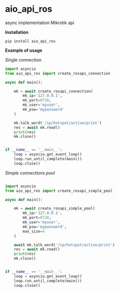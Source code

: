 # aio_api_ros
async implementation Mikrotik api

**Installation**

```
pip install aio_api_ros
```

**Example of usage**

*Single connection*
```python
import asyncio
from aio_api_ros import create_rosapi_connection

async def main():

    mk = await create_rosapi_connection(
        mk_ip='127.0.0.1',
        mk_port=8728,
        mk_user='myuser',
        mk_psw='mypassword'
    )

    mk.talk_word('/ip/hotspot/active/print')
    res = await mk.read()
    print(res)
    mk.close()


if __name__ == '__main__':
    loop = asyncio.get_event_loop()
    loop.run_until_complete(main())
    loop.close()

```
*Simple connections pool*
```python

import asyncio
from aio_api_ros import create_rosapi_simple_pool

async def main():

    mk = await create_rosapi_simple_pool(
        mk_ip='127.0.0.1',
        mk_port=8728,
        mk_user='myuser',
        mk_psw='mypassword',
        max_size=4
    )

    await mk.talk_word('/ip/hotspot/active/print')
    res = await mk.read()
    print(res)
    mk.close()


if __name__ == '__main__':
    loop = asyncio.get_event_loop()
    loop.run_until_complete(main())
    loop.close()

```
